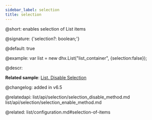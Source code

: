 ```yaml
---
sidebar_label: selection
title: selection
---          
```


@short: enables selection of List items

@signature: {'selection?: boolean;'}

@default: true

@example:
var list = new dhx.List("list_container", {selection:false});



@descr: 

**Related sample**: [List. Disable Selection](https://snippet.dhtmlx.com/dk4czs1z)

@changelog: added in v6.5

@relatedapi:
list/api/selection/selection_disable_method.md
list/api/selection/selection_enable_method.md


@related: list/configuration.md#selection-of-items



